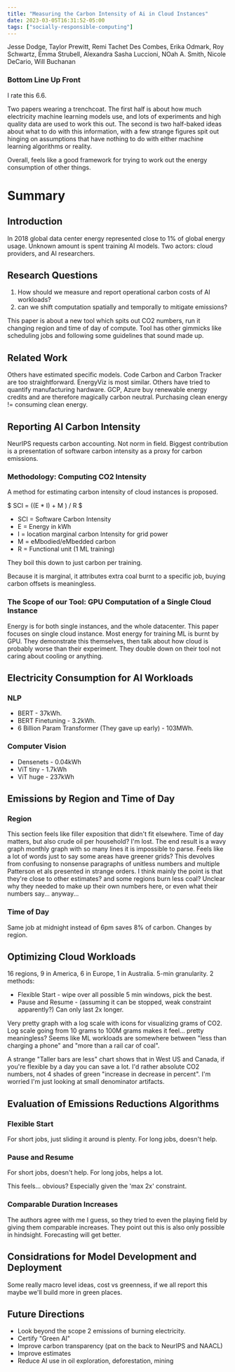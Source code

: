```yaml
---
title: "Measuring the Carbon Intensity of Ai in Cloud Instances"
date: 2023-03-05T16:31:52-05:00
tags: ["socially-responsible-computing"]
---
```


Jesse Dodge, Taylor Prewitt, Remi Tachet Des Combes, Erika Odmark, Roy Schwartz, Emma Strubell, Alexandra Sasha Luccioni, NOah A. Smith, Nicole DeCario, Will Buchanan

### Bottom Line Up Front

I rate this 6.6.

Two papers wearing a trenchcoat. The first half is about how much electricity machine learning models use, and lots of experiments and high quality data are used to work this out. The second is two half-baked ideas about what to do with this information, with a few strange figures spit out hinging on assumptions that have nothing to do with either machine learning algorithms or reality.

Overall, feels like a good framework for trying to work out the energy consumption of other things.

# Summary

## Introduction

In 2018 global data center energy represented close to 1% of global energy usage. Unknown amount is spent training AI models. Two actors: cloud providers, and AI researchers. 

## Research Questions

1) How should we measure and report operational carbon costs of AI workloads?
2) can we shift computation spatially and temporally to mitigate emissions?

This paper is about a new tool which spits out CO2 numbers, run it changing region and time of day of compute. Tool has other gimmicks like scheduling jobs and following some guidelines that sound made up. 

## Related Work

Others have estimated specific models. Code Carbon and Carbon Tracker are too straightforward. EnergyViz is most similar. Others have tried to quantify manufacturing hardware. GCP, Azure buy renewable energy credits and are therefore magically carbon neutral. Purchasing clean energy != consuming clean energy. 

## Reporting AI Carbon Intensity

NeurIPS requests carbon accounting. Not norm in field. Biggest contribution is a presentation of software carbon intensity as a proxy for carbon emissions. 

### Methodology: Computing CO2 Intensity

A method for estimating carbon intensity of cloud instances is proposed. 

$ SCI = ((E * I) + M ) / R $

- SCI = Software Carbon Intensity
- E = Energy in kWh
- I = location marginal carbon Intensity for grid power
- M = eMbodied/eMbedded carbon
- R = Functional unit (1 ML training)

They boil this down to just carbon per training.

Because it is marginal, it attributes extra coal burnt to a specific job, buying carbon offsets is meaningless.

### The Scope of our Tool: GPU Computation of a Single Cloud Instance

Energy is for both single instances, and the whole datacenter. This paper focuses on single cloud instance. Most energy for training ML is burnt by GPU. They demonstrate this themselves, then talk about how cloud is probably worse than their experiment. They double down on their tool not caring about cooling or anything.

## Electricity Consumption for AI Workloads

### NLP

- BERT - 37kWh.
- BERT Finetuning - 3.2kWh.
- 6 Billion Param Transformer (They gave up early) - 103MWh.

### Computer Vision

- Densenets - 0.04kWh
- ViT tiny - 1.7kWh
- ViT huge - 237kWh

## Emissions by Region and Time of Day

### Region

This section feels like filler exposition that didn't fit elsewhere. Time of day matters, but also crude oil per household? I'm lost. The end result is a wavy graph monthly graph with so many lines it is impossible to parse. Feels like a lot of words just to say some areas have greener grids? This devolves from confusing to nonsense paragraphs of unitless numbers and multiple Patterson et als presented in strange orders. I think mainly the point is that they're close to other estimates? and some regions burn less coal? Unclear why they needed to make up their own numbers here, or even what their numbers say... anyway...

### Time of Day

Same job at midnight instead of 6pm saves 8% of carbon. Changes by region.

## Optimizing Cloud Workloads

16 regions, 9 in America, 6 in Europe, 1 in Australia. 5-min granularity. 2 methods: 

- Flexible Start - wipe over all possible 5 min windows, pick the best.
- Pause and Resume - (assuming it can be stopped, weak constraint apparently?) Can only last 2x longer.

Very pretty graph with a log scale with icons for visualizing grams of CO2. Log scale going from 10 grams to 100M grams makes it feel... pretty meaningless? Seems like ML workloads are somewhere between "less than charging a phone" and "more than a rail car of coal".

A strange "Taller bars are less" chart shows that in West US and Canada, if you're flexible by a day you can save a lot. I'd rather absolute CO2 numbers, not 4 shades of green "increase in decrease in percent". I'm worried I'm just looking at small denominator artifacts.

## Evaluation of Emissions Reductions Algorithms

### Flexible Start

For short jobs, just sliding it around is plenty. For long jobs, doesn't help.

### Pause and Resume

For short jobs, doesn't help. For long jobs, helps a lot. 

This feels... obvious? Especially given the 'max 2x' constraint. 

### Comparable Duration Increases

The authors agree with me I guess, so they tried to even the playing field by giving them comparable increases. They point out this is also only possible in hindsight. Forecasting will get better.

## Considrations for Model Development and Deployment

Some really macro level ideas, cost vs greenness, if we all report this maybe we'll build more in green places.

## Future Directions

- Look beyond the scope 2 emissions of burning electricity.
- Certify "Green AI"
- Improve carbon transparency (pat on the back to NeurIPS and NAACL)
- Improve estimates
- Reduce AI use in oil exploration, deforestation, mining

